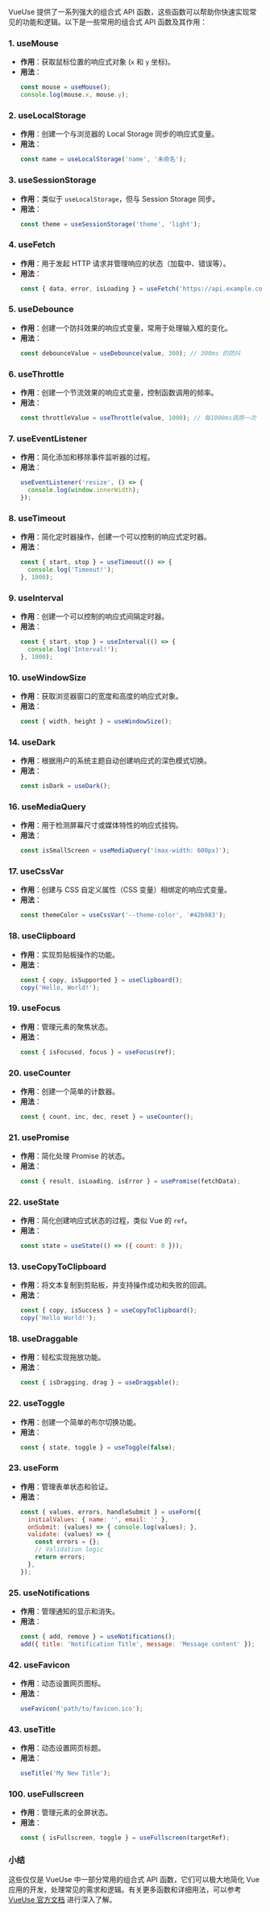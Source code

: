 VueUse 提供了一系列强大的组合式 API 函数，这些函数可以帮助你快速实现常见的功能和逻辑。以下是一些常用的组合式 API 函数及其作用：

### 1. **useMouse**
- **作用**：获取鼠标位置的响应式对象 (`x` 和 `y` 坐标)。
- **用法**：
  ```javascript
  const mouse = useMouse();
  console.log(mouse.x, mouse.y);
  ```

### 2. **useLocalStorage**
- **作用**：创建一个与浏览器的 Local Storage 同步的响应式变量。
- **用法**：
  ```javascript
  const name = useLocalStorage('name', '未命名');
  ```

### 3. **useSessionStorage**
- **作用**：类似于 `useLocalStorage`，但与 Session Storage 同步。
- **用法**：
  ```javascript
  const theme = useSessionStorage('theme', 'light');
  ```

### 4. **useFetch**
- **作用**：用于发起 HTTP 请求并管理响应的状态（加载中、错误等）。
- **用法**：
  ```javascript
  const { data, error, isLoading } = useFetch('https://api.example.com/data');
  ```

### 5. **useDebounce**
- **作用**：创建一个防抖效果的响应式变量，常用于处理输入框的变化。
- **用法**：
  ```javascript
  const debounceValue = useDebounce(value, 300); // 300ms 的防抖
  ```

### 6. **useThrottle**
- **作用**：创建一个节流效果的响应式变量，控制函数调用的频率。
- **用法**：
  ```javascript
  const throttleValue = useThrottle(value, 1000); // 每1000ms调用一次
  ```

### 7. **useEventListener**
- **作用**：简化添加和移除事件监听器的过程。
- **用法**：
  ```javascript
  useEventListener('resize', () => {
    console.log(window.innerWidth);
  });
  ```

### 8. **useTimeout**
- **作用**：简化定时器操作，创建一个可以控制的响应式定时器。
- **用法**：
  ```javascript
  const { start, stop } = useTimeout(() => {
    console.log('Timeout!');
  }, 1000);
  ```

### 9. **useInterval**
- **作用**：创建一个可以控制的响应式间隔定时器。
- **用法**：
  ```javascript
  const { start, stop } = useInterval(() => {
    console.log('Interval!');
  }, 1000);
  ```

### 10. **useWindowSize**
- **作用**：获取浏览器窗口的宽度和高度的响应式对象。
- **用法**：
  ```javascript
  const { width, height } = useWindowSize();
  ```

### 14. **useDark**
- **作用**：根据用户的系统主题自动创建响应式的深色模式切换。
- **用法**：
  ```javascript
  const isDark = useDark();
  ```

### 16. **useMediaQuery**
- **作用**：用于检测屏幕尺寸或媒体特性的响应式挂钩。
- **用法**：
  ```javascript
  const isSmallScreen = useMediaQuery('(max-width: 600px)');
  ```

### 17. **useCssVar**
- **作用**：创建与 CSS 自定义属性（CSS 变量）相绑定的响应式变量。
- **用法**：
  ```javascript
  const themeColor = useCssVar('--theme-color', '#42b983');
  ```

### 18. **useClipboard**
- **作用**：实现剪贴板操作的功能。
- **用法**：
  ```javascript
  const { copy, isSupported } = useClipboard();
  copy('Hello, World!');
  ```

### 19. **useFocus**
- **作用**：管理元素的聚焦状态。
- **用法**：
  ```javascript
  const { isFocused, focus } = useFocus(ref);
  ```

### 20. **useCounter**
- **作用**：创建一个简单的计数器。
- **用法**：
  ```javascript
  const { count, inc, dec, reset } = useCounter();
  ```

### 21. **usePromise**
- **作用**：简化处理 Promise 的状态。
- **用法**：
  ```javascript
  const { result, isLoading, isError } = usePromise(fetchData);
  ```

### 22. **useState**
- **作用**：简化创建响应式状态的过程，类似 Vue 的 `ref`。
- **用法**：
  ```javascript
  const state = useState(() => ({ count: 0 }));
  ```

### 13. **useCopyToClipboard**
- **作用**：将文本复制到剪贴板，并支持操作成功和失败的回调。
- **用法**：
  ```javascript
  const { copy, isSuccess } = useCopyToClipboard();
  copy('Hello World!');
  ```

### 18. **useDraggable**
- **作用**：轻松实现拖放功能。
- **用法**：
  ```javascript
  const { isDragging, drag } = useDraggable();
  ```

### 22. **useToggle**
- **作用**：创建一个简单的布尔切换功能。
- **用法**：
  ```javascript
  const { state, toggle } = useToggle(false);
  ```

### 23. **useForm**
- **作用**：管理表单状态和验证。
- **用法**：
  ```javascript
  const { values, errors, handleSubmit } = useForm({
    initialValues: { name: '', email: '' },
    onSubmit: (values) => { console.log(values); },
    validate: (values) => {
      const errors = {};
      // Validation logic
      return errors;
    },
  });
  ```

### 25. **useNotifications**
- **作用**：管理通知的显示和消失。
- **用法**：
  ```javascript
  const { add, remove } = useNotifications();
  add({ title: 'Notification Title', message: 'Message content' });
  ```

### 42. **useFavicon**
- **作用**：动态设置网页图标。
- **用法**：
  ```javascript
  useFavicon('path/to/favicon.ico');
  ```

### 43. **useTitle**
- **作用**：动态设置网页标题。
- **用法**：
  ```javascript
  useTitle('My New Title');
  ```

### 100. **useFullscreen**
- **作用**：管理元素的全屏状态。
- **用法**：
  ```javascript
  const { isFullscreen, toggle } = useFullscreen(targetRef);
  ```

### 小结

这些仅仅是 VueUse 中一部分常用的组合式 API 函数，它们可以极大地简化 Vue 应用的开发，处理常见的需求和逻辑。有关更多函数和详细用法，可以参考 [VueUse 官方文档](https://vueuse.org/) 进行深入了解。